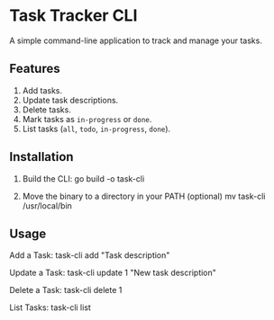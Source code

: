 # Task Tracker CLI

A simple command-line application to track and manage your tasks.

## Features

1. Add tasks.
2. Update task descriptions.
3. Delete tasks.
4. Mark tasks as `in-progress` or `done`.
5. List tasks (`all`, `todo`, `in-progress`, `done`).

## Installation

1. Build the CLI:
   go build -o task-cli

2. Move the binary to a directory in your PATH (optional)
   mv task-cli /usr/local/bin

## Usage
Add a Task:
    task-cli add "Task description"

Update a Task:
    task-cli update 1 "New task description"

Delete a Task:
    task-cli delete 1

List Tasks:
    task-cli list


